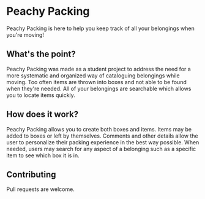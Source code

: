 # Peachy Packing

Peachy Packing is here to help you keep track of all your belongings when you're moving!

## What's the point?

Peachy Packing was made as a student project to address the need for a more systematic and organized way of cataloguing belongings while moving. Too often items are thrown into boxes and not able to be found when they're needed. All of your belongings are searchable which allows you to locate items quickly.

## How does it work?

Peachy Packing allows you to create both boxes and items. Items may be added to boxes or left by themselves. Comments and other details allow the user to personalize their packing experience in the best way possible. When needed, users may search for any aspect of a belonging such as a specific item to see which box it is in.

## Contributing
Pull requests are welcome.